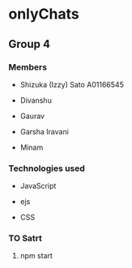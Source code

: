 # onlyChats

## Group 4

### Members

* Shizuka (Izzy) Sato A01166545

* Divanshu

* Gaurav

* Garsha Iravani

* Minam

### Technologies used

* JavaScript

* ejs

* CSS

### TO Satrt

1. npm start
